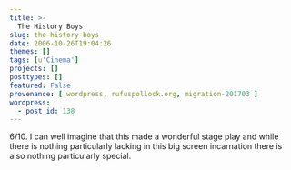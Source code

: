 ```yaml
---
title: >-
  The History Boys
slug: the-history-boys
date: 2006-10-26T19:04:26
themes: []
tags: [u'Cinema']
projects: []
posttypes: []
featured: False
provenance: [ wordpress, rufuspollock.org, migration-201703 ]
wordpress:
  - post_id: 138
---
```


6/10. I can well imagine that this made a wonderful stage play and while there is nothing particularly lacking in this big screen incarnation there is also nothing particularly special.

